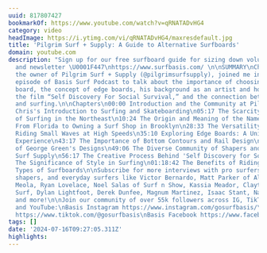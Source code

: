 ```yaml
---
uuid: 817807427
bookmarkOf: https://www.youtube.com/watch?v=qRNATADvHG4
category: video
headImage: https://i.ytimg.com/vi/qRNATADvHG4/maxresdefault.jpg
title: 'Pilgrim Surf + Supply: A Guide to Alternative Surfboards'
domain: youtube.com
description: "Sign up for our free surfboard guide for sizing down volume, video library,
  and newsletter \U0001F447\nhttps://www.surfbasis.com/ \n\nSUMMARY\nChris Gentille,
  the owner of Pilgrim Surf + Supply (@pilgrimsurfsupply), joined me in this week’s
  episode of Basis Surf Podcast to talk about the importance of choosing the right
  board, the concept of edge boards, his background as an artist and how he directed
  the film “Self Discovery For Social Survival,” and the connection between skateboarding
  and surfing.\n\nChapters\n00:00 Introduction and the Community at Pilgrim Surf Supply\n02:24
  Chris's Introduction to Surfing and Skateboarding\n05:17 The Scarcity and Desirability
  of Surfing in the Northeast\n10:24 The Origin and Meaning of the Name 'Pilgrim'\n16:38
  From Florida to Owning a Surf Shop in Brooklyn\n28:33 The Versatility of Gliders:
  Riding Small Waves at High Speeds\n35:10 Exploring Edge Boards: A Unique Surfing
  Experience\n43:17 The Importance of Bottom Contours and Rail Design\n44:43 The Resurgence
  of George Green's Designs\n49:06 The Diverse Community of Shapers and Surfers at
  Surf Supply\n56:17 The Creative Process Behind 'Self Discovery for Social Survival'\n01:09:12
  The Significance of Style in Surfing\n01:18:42 The Benefits of Riding Different
  Types of Surfboards\n\nSubscribe for more interviews with pro surfers, coaches,
  shapers, and everyday surfers like Victor Bernardo, Matt Parker of Album Surf, Matt
  Meola, Ryan Lovelace, Noel Salas of Surf n Show, Kassia Meador, Clayton of Ombe
  Surf, Dylan Lightfoot, Derek Dunfee, Magnum Martinez, Isaac Stant, Nakoa Decoite,
  and more!\n\nJoin our community of over 55k followers across IG, TikTok, Facebook,
  and YouTube:\nBasis Instagram https://www.instagram.com/gosurfbasis/\nBasis TikTok
  https://www.tiktok.com/@gosurfbasis\nBasis Facebook https://www.facebook.com/gosurfbasis/"
tags: []
date: '2024-07-16T09:27:05.311Z'
highlights:
---
```




